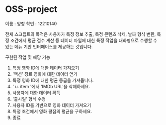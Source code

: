 # OSS-project
이름 : 양항
학번 : 12210140

전체 스크립트의 목적은 사용자가 특정 정보 추출, 특정 콘텐츠 삭제, 날짜 형식 변환, 특정 조건에서 평균 점수 계산 등 데이터 파일에 대한 특정 작업을 대화형으로 수행할 수 있는 메뉴 기반 인터페이스를 제공하는 것입니다.

구현된 작업 및 해당 기능
1. 특정 영화 ID에 대한 데이터 가져오기
2. '액션' 장르 영화에 대한 데이터 얻기
3. 특정 영화 ID에 대한 평균 등급을 가져옵니다.
4. ' u. item '에서 'IMDb URL'을 삭제하세요.
5. 사용자에 대한 데이터 획득
6. '출시일' 형식 수정
7. 사용자 ID를 기반으로 영화 데이터 가져오기
8. 특정 조건에서 영화 평점의 평균을 구하세요.
9. 종료


